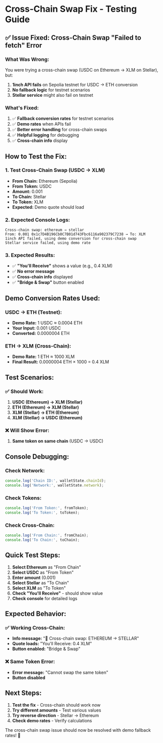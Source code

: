 # Cross-Chain Swap Fix - Testing Guide

## ✅ **Issue Fixed: Cross-Chain Swap "Failed to fetch" Error**

### **What Was Wrong:**
You were trying a cross-chain swap (USDC on Ethereum → XLM on Stellar), but:
1. **1inch API fails** on Sepolia testnet for USDC → ETH conversion
2. **No fallback logic** for testnet scenarios
3. **Stellar service** might also fail on testnet

### **What's Fixed:**
1. ✅ **Fallback conversion rates** for testnet scenarios
2. ✅ **Demo rates** when APIs fail
3. ✅ **Better error handling** for cross-chain swaps
4. ✅ **Helpful logging** for debugging
5. ✅ **Cross-chain info** display

## **How to Test the Fix:**

### **1. Test Cross-Chain Swap (USDC → XLM)**
- **From Chain:** Ethereum (Sepolia)
- **From Token:** USDC
- **Amount:** 0.001
- **To Chain:** Stellar
- **To Token:** XLM
- **Expected:** Demo quote should load

### **2. Expected Console Logs:**
```
Cross-chain swap: ethereum → stellar
From: 0.001 0x1c7D4B196Cb0C7B01d743Fbc6116a902379C7238 → To: XLM
1inch API failed, using demo conversion for cross-chain swap
Stellar service failed, using demo rate
```

### **3. Expected Results:**
- ✅ **"You'll Receive"** shows a value (e.g., 0.4 XLM)
- ✅ **No error message**
- ✅ **Cross-chain info** displayed
- ✅ **"Bridge & Swap"** button enabled

## **Demo Conversion Rates Used:**

### **USDC → ETH (Testnet):**
- **Demo Rate:** 1 USDC ≈ 0.0004 ETH
- **Your Input:** 0.001 USDC
- **Converted:** 0.0000004 ETH

### **ETH → XLM (Cross-Chain):**
- **Demo Rate:** 1 ETH ≈ 1000 XLM
- **Final Result:** 0.0000004 ETH × 1000 = 0.4 XLM

## **Test Scenarios:**

### **✅ Should Work:**
1. **USDC (Ethereum) → XLM (Stellar)**
2. **ETH (Ethereum) → XLM (Stellar)**
3. **XLM (Stellar) → ETH (Ethereum)**
4. **XLM (Stellar) → USDC (Ethereum)**

### **❌ Will Show Error:**
1. **Same token on same chain** (USDC → USDC)

## **Console Debugging:**

### **Check Network:**
```javascript
console.log('Chain ID:', walletState.chainId);
console.log('Network:', walletState.network);
```

### **Check Tokens:**
```javascript
console.log('From Token:', fromToken);
console.log('To Token:', toToken);
```

### **Check Cross-Chain:**
```javascript
console.log('From Chain:', fromChain);
console.log('To Chain:', toChain);
```

## **Quick Test Steps:**

1. **Select Ethereum** as "From Chain"
2. **Select USDC** as "From Token"
3. **Enter amount** (0.001)
4. **Select Stellar** as "To Chain"
5. **Select XLM** as "To Token"
6. **Check "You'll Receive"** - should show value
7. **Check console** for detailed logs

## **Expected Behavior:**

### **✅ Working Cross-Chain:**
- **Info message:** "🌉 Cross-chain swap: ETHEREUM → STELLAR"
- **Quote loads:** "You'll Receive: 0.4 XLM"
- **Button enabled:** "Bridge & Swap"

### **❌ Same Token Error:**
- **Error message:** "Cannot swap the same token"
- **Button disabled**

## **Next Steps:**

1. **Test the fix** - Cross-chain should work now
2. **Try different amounts** - Test various values
3. **Try reverse direction** - Stellar → Ethereum
4. **Check demo rates** - Verify calculations

The cross-chain swap issue should now be resolved with demo fallback rates! 🚀 
